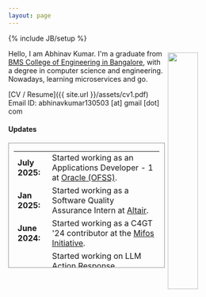 ```yaml
---
layout: page
---
```


{% include JB/setup %}

<img style="float: right; width: 35%; padding: 6px;" src=" {{ site.url }}/assets/profile.jpg">

Hello, I am Abhinav Kumar. I'm a graduate from [BMS College of Engineering in Bangalore](https://www.bmsce.ac.in/), with a degree in computer science and engineering. Nowadays, learning microservices and go.

[CV / Resume]({{ site.url }}/assets/cv1.pdf)
Email ID: abhinavkumar130503 [at] gmail [dot] com

#### <b>Updates</b>

<div style="height:250px;overflow:auto; border:1px solid #999; padding-left: 0.7em; padding-right: 0.7em">
<table>
<col width="100px">
<col width="650px">
<tr><td><b>July 2025:</b></td><td>Started working as an Applications Developer - 1 at <a href='https://www.oracle.com/'>Oracle (OFSS)</a>.</td></tr>
<tr><td><b>Jan 2025:</b></td><td>Started working as a Software Quality Assurance Intern at <a href='https://altair.com/'>Altair</a>.</td></tr>
<tr><td><b>June 2024:</b></td><td>Started working as a C4GT '24 contributor at the <a href='https://mifos.org/'>Mifos Initiative</a>.</td></tr>
<tr><td><b>Feb 2024:</b></td><td>Started working on LLM Action Response Reasoning as a Research & Development Intern at <a href='https://research.samsung.com/sri-b'>Samsung R&D Institute India</a>.</td></tr>
</table>
</div>
